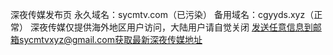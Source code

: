 深夜传媒发布页
永久域名：sycmtv.com（已污染）
备用域名：cgyyds.xyz（正常）
深夜传媒仅提供海外地区用户访问，大陆用户请自觉关闭
发送任意信息到邮箱sycmtvxyz@gmail.com获取最新深夜传媒地址
